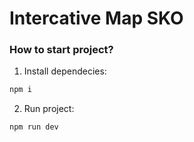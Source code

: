 # Intercative Map SKO

### How to start project?

1. Install dependecies:
```bash
npm i
```
2. Run project:
```bash
npm run dev
```